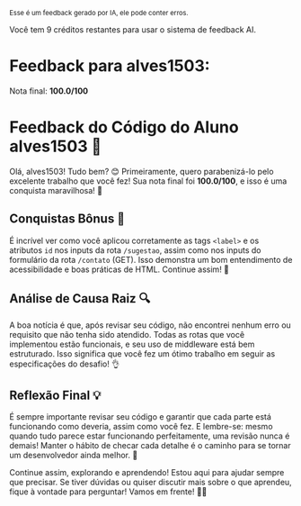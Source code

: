 <sup>Esse é um feedback gerado por IA, ele pode conter erros.</sup>

Você tem 9 créditos restantes para usar o sistema de feedback AI.

# Feedback para alves1503:

Nota final: **100.0/100**

# Feedback do Código do Aluno alves1503 🚀

Olá, alves1503! Tudo bem? 😊 Primeiramente, quero parabenizá-lo pelo excelente trabalho que você fez! Sua nota final foi **100.0/100**, e isso é uma conquista maravilhosa! 🎉

## Conquistas Bônus 🌟
É incrível ver como você aplicou corretamente as tags `<label>` e os atributos `id` nos inputs da rota `/sugestao`, assim como nos inputs do formulário da rota `/contato` (GET). Isso demonstra um bom entendimento de acessibilidade e boas práticas de HTML. Continue assim! 👏

## Análise de Causa Raiz 🔍
A boa notícia é que, após revisar seu código, não encontrei nenhum erro ou requisito que não tenha sido atendido. Todas as rotas que você implementou estão funcionais, e seu uso de middleware está bem estruturado. Isso significa que você fez um ótimo trabalho em seguir as especificações do desafio! 👌

## Reflexão Final 💡
É sempre importante revisar seu código e garantir que cada parte está funcionando como deveria, assim como você fez. E lembre-se: mesmo quando tudo parece estar funcionando perfeitamente, uma revisão nunca é demais! Manter o hábito de checar cada detalhe é o caminho para se tornar um desenvolvedor ainda melhor. 🚀

Continue assim, explorando e aprendendo! Estou aqui para ajudar sempre que precisar. Se tiver dúvidas ou quiser discutir mais sobre o que aprendeu, fique à vontade para perguntar! Vamos em frente! 💪😊